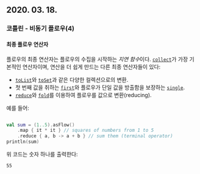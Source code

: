 ## 2020. 03. 18.

### 코틀린 - 비동기 플로우(4)

#### 최종 플로우 연산자

플로우의 최종 연산자는 플로우의 수집을 시작하는 *지연 함수*이다. [`collect`][kt-flow-collect]가 가장 기본적인 연산자이며, 연산을 더 쉽게 만드는 다른 최종 연산자들이 있다:

* [`toList`][kt-flow-to-list]와 [`toSet`][kt-flow-to-set]과 같은 다양한 컬렉션으로의 변환.
* 첫 번째 값을 취하는 [`first`][kt-flow-first]와 플로우가 단일 값을 방출함을 보장하는 [`single`][kt-flow-single].
* [`reduce`][kt-flow-reduce]와 [`fold`][kt-flow-fold]를 이용하여 플로우를 값으로 변환(reducing).

예를 들어:

```kotlin

val sum = (1..5).asFlow()
    .map { it * it } // squares of numbers from 1 to 5                           
    .reduce { a, b -> a + b } // sum them (terminal operator)
println(sum)
```

위 코드는 숫자 하나를 출력한다:

```
55
```



[kt-flow-collect]: https://kotlin.github.io/kotlinx.coroutines/kotlinx-coroutines-core/kotlinx.coroutines.flow/collect.html
[kt-flow-to-list]: https://kotlin.github.io/kotlinx.coroutines/kotlinx-coroutines-core/kotlinx.coroutines.flow/to-list.html
[kt-flow-to-set]: https://kotlin.github.io/kotlinx.coroutines/kotlinx-coroutines-core/kotlinx.coroutines.flow/to-set.html
[kt-flow-first]: https://kotlin.github.io/kotlinx.coroutines/kotlinx-coroutines-core/kotlinx.coroutines.flow/first.html
[kt-flow-single]: https://kotlin.github.io/kotlinx.coroutines/kotlinx-coroutines-core/kotlinx.coroutines.flow/single.html
[kt-flow-reduce]: https://kotlin.github.io/kotlinx.coroutines/kotlinx-coroutines-core/kotlinx.coroutines.flow/reduce.html
[kt-flow-fold]: https://kotlin.github.io/kotlinx.coroutines/kotlinx-coroutines-core/kotlinx.coroutines.flow/fold.html